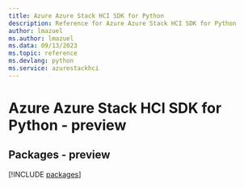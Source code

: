 ```yaml
---
title: Azure Azure Stack HCI SDK for Python
description: Reference for Azure Azure Stack HCI SDK for Python
author: lmazuel
ms.author: lmazuel
ms.data: 09/13/2023
ms.topic: reference
ms.devlang: python
ms.service: azurestackhci
---
```

# Azure Azure Stack HCI SDK for Python - preview
## Packages - preview
[!INCLUDE [packages](azure-stack-hci-index.md)]